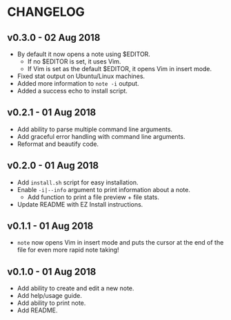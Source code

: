 # CHANGELOG

## v0.3.0 - 02 Aug 2018
* By default it now opens a note using $EDITOR.
  * If no $EDITOR is set, it uses Vim.
  * If Vim is set as the default $EDITOR, it opens Vim in insert mode.
* Fixed stat output on Ubuntu/Linux machines.
* Added more information to `note -i` output.
* Added a success echo to install script.

## v0.2.1 - 01 Aug 2018
* Add ability to parse multiple command line arguments.
* Add graceful error handling with command line arguments.
* Reformat and beautify code.

## v0.2.0 - 01 Aug 2018
* Add `install.sh` script for easy installation.
* Enable `-i|--info` argument to print information about a note.
  * Add function to print a file preview + file stats.
* Update README with EZ Install instructions.

## v0.1.1 - 01 Aug 2018
* `note` now opens Vim in insert mode and puts the cursor at the end of the file
for even more rapid note taking!


## v0.1.0 - 01 Aug 2018
* Add ability to create and edit a new note.
* Add help/usage guide.
* Add ability to print note.
* Add README.
